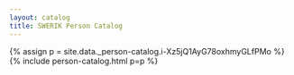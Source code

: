 ```yaml
---
layout: catalog
title: SWERIK Person Catalog
---
```

{% assign p = site.data._person-catalog.i-Xz5jQ1AyG78oxhmyGLfPMo %}
{% include person-catalog.html p=p %}

